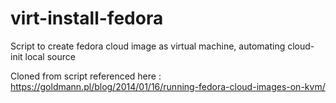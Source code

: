 # virt-install-fedora
Script to create fedora cloud image as virtual machine, automating cloud-init local source

Cloned from script referenced here : https://goldmann.pl/blog/2014/01/16/running-fedora-cloud-images-on-kvm/


